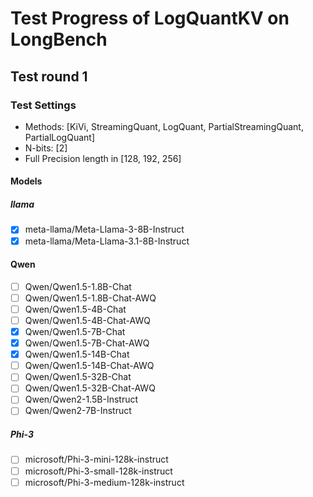 # Test Progress of LogQuantKV on LongBench

## Test round 1

### Test Settings

* Methods: [KiVi, StreamingQuant, LogQuant, PartialStreamingQuant, PartialLogQuant]
* N-bits: [2]
* Full Precision length in [128, 192, 256]

#### Models

##### llama

- [x] meta-llama/Meta-Llama-3-8B-Instruct
- [x] meta-llama/Meta-Llama-3.1-8B-Instruct

#### Qwen

- [ ] Qwen/Qwen1.5-1.8B-Chat
- [ ] Qwen/Qwen1.5-1.8B-Chat-AWQ
- [ ] Qwen/Qwen1.5-4B-Chat
- [ ] Qwen/Qwen1.5-4B-Chat-AWQ
- [x] Qwen/Qwen1.5-7B-Chat
- [x] Qwen/Qwen1.5-7B-Chat-AWQ
- [x] Qwen/Qwen1.5-14B-Chat
- [ ] Qwen/Qwen1.5-14B-Chat-AWQ
- [ ] Qwen/Qwen1.5-32B-Chat
- [ ] Qwen/Qwen1.5-32B-Chat-AWQ
- [ ] Qwen/Qwen2-1.5B-Instruct
- [ ] Qwen/Qwen2-7B-Instruct

##### Phi-3

- [ ] microsoft/Phi-3-mini-128k-instruct
- [ ] microsoft/Phi-3-small-128k-instruct
- [ ] microsoft/Phi-3-medium-128k-instruct